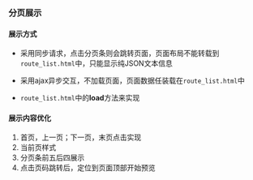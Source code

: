 ### 分页展示

#### 展示方式

- 采用同步请求，点击分页条则会跳转页面，页面布局不能转载到`route_list.html`中，只能显示纯JSON文本信息

- 采用ajax异步交互，不加载页面，页面数据任装载在`route_list.html`中

- `route_list.html`中的**load**方法来实现

#### 展示内容优化

1. 首页，上一页；下一页，末页点击实现
2. 当前页样式
3. 分页条前五后四展示
4. 点击页码跳转后，定位到页面顶部开始预览
